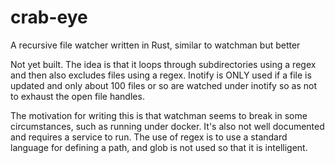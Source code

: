 # crab-eye
A recursive file watcher written in Rust, similar to watchman but better

Not yet built. The idea is that it loops through subdirectories using a regex and then also excludes files using a regex. Inotify is ONLY used if a file is updated and only about 100 files or so are watched under inotify so as not to exhaust the open file handles.

The motivation for writing this is that watchman seems to break in some circumstances, such as running under docker. It's also not well documented and requires a service to run. The use of regex is to use a standard language for defining a path, and glob is not used so that it is intelligent.

